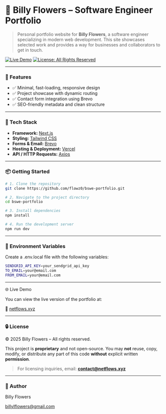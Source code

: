 # 🚀 Billy Flowers – Software Engineer Portfolio

> Personal portfolio website for **Billy Flowers**, a software engineer specializing in modern web development. This site showcases selected work and provides a way for businesses and collaborators to get in touch.

[![Live Demo](https://img.shields.io/badge/Demo-Live-green)](https://www.netflows.xyz)
[![License: All Rights Reserved](https://img.shields.io/badge/License-All%20Rights%20Reserved-red.svg)](./LICENSE)

---

### 🧩 Features

- ✅ Minimal, fast-loading, responsive design
- ✅ Project showcase with dynamic routing
- ✅ Contact form integration using Brevo
- ✅ SEO-friendly metadata and clean structure

<!-- --- -->

<!-- ### 📸 Screenshots -->
<!-- <p align="center">
  <img src="./screenshots/homepage.png" width="800" alt="Homepage Screenshot" />
</p>
-->

---

### 🔧 Tech Stack

- **Framework:** [Next.js](https://nextjs.org/)
- **Styling:** [Tailwind CSS](https://tailwindcss.com/)
- **Forms & Email:** [Brevo](https://www.brevo.com/)
- **Hosting & Deployment:** [Vercel](https://vercel.com/)
- **API / HTTP Requests:** [Axios](https://axios-http.com/)

---

### 📦 Getting Started

```bash
# 1. Clone the repository
git clone https://github.com/flowz0/bswe-portfolio.git

# 2. Navigate to the project directory
cd bswe-portfolio

# 3. Install dependencies
npm install

# 4. Run the development server
npm run dev
```

---

### 🔐 Environment Variables

Create a .env.local file with the following variables:

```bash
SENDGRID_API_KEY=your_sendgrid_api_key
TO_EMAIL=your@email.com
FROM_EMAIL=your@email.com
```

---

🌐 Live Demo

You can view the live version of the portfolio at:

🔗 [netflows.xyz](https://www.netflows.xyz)

---

### 🔒 License

© 2025 Billy Flowers – All rights reserved.

This project is **proprietary** and not open-source.
You may **not** reuse, copy, modify, or distribute any part of this code **without** explicit written **permission**.

> For licensing inquiries, email: **contact@netflows.xyz**

---

### 👤 Author

Billy Flowers

[billylflowers@gmail.com](mailto:billylflowers@gmail.com)
